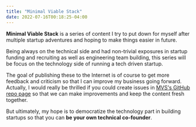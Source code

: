```yaml
---
title: "Minimal Viable Stack"
date: 2022-07-16T00:18:25-04:00
---
```




**Minimal Viable Stack** is a series of content I try to put down for myself after multiple startup adventures and hoping to make things easier in future. 

Being always on the technical side and had non-trivial exposures in startup funding and recruiting as well as engineering team building, this series will be focus on the technology side of running a tech driven startup. 

The goal of publishing these to the Internet is of course to get more feedback and criticism so that I can improve my business going forward. Actually, I would really be thrilled if you could create issues in [MVS's GitHub repo page](https://github.com/lobatt/minimalviablestack) so that we can make improvements and keep the content fresh together.

But ultimately, my hope is to democratize the technology part in building startups so that you can **be your own technical co-founder**.



